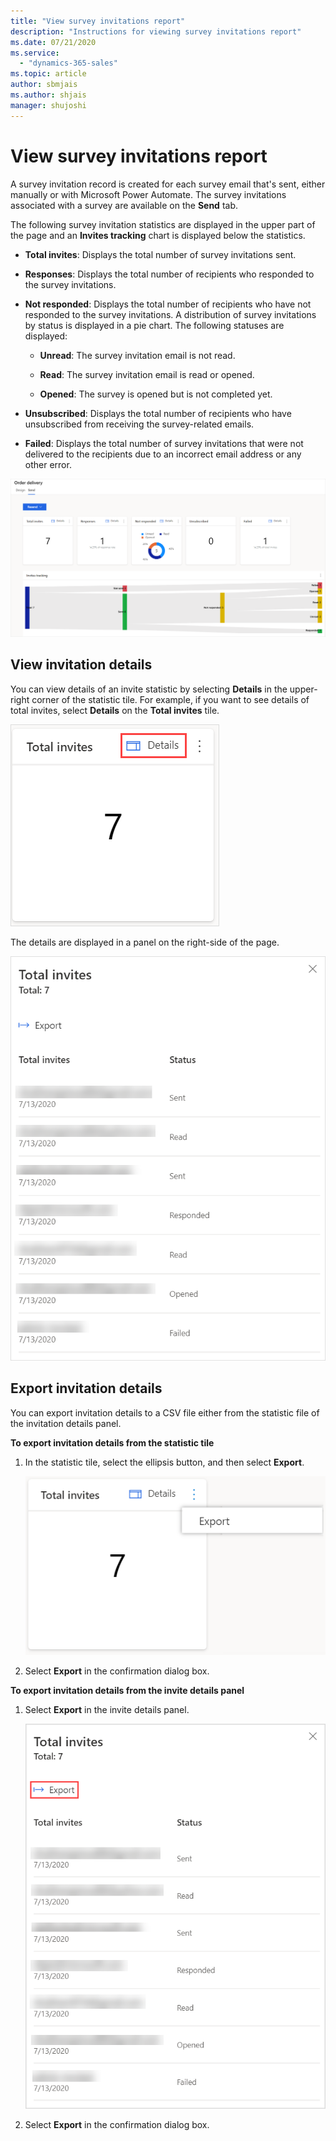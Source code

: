 ```yaml
---
title: "View survey invitations report"
description: "Instructions for viewing survey invitations report"
ms.date: 07/21/2020
ms.service:
  - "dynamics-365-sales"
ms.topic: article
author: sbmjais
ms.author: shjais
manager: shujoshi
---
```


# View survey invitations report

A survey invitation record is created for each survey email that's sent, either manually or with Microsoft Power Automate. The survey invitations associated with a survey are available on the **Send** tab.

The following survey invitation statistics are displayed in the upper part of the page and an **Invites tracking** chart is displayed below the statistics.

- **Total invites**: Displays the total number of survey invitations sent.

- **Responses**: Displays the total number of recipients who responded to the survey invitations.

- **Not responded**: Displays the total number of recipients who have not responded to the survey invitations. A distribution of survey invitations by status is displayed in a pie chart. The following statuses are displayed:

    - **Unread**: The survey invitation email is not read.

    - **Read**: The survey invitation email is read or opened.

    - **Opened**: The survey is opened but is not completed yet.

- **Unsubscribed**: Displays the total number of recipients who have unsubscribed from receiving the survey-related emails.

- **Failed**: Displays the total number of survey invitations that were not delivered to the recipients due to an incorrect email address or any other error.

![Survey invitation report](media/invite-report.png "Survey invitation report")

## View invitation details

You can view details of an invite statistic by selecting **Details** in the upper-right corner of the statistic tile. For example, if you want to see details of total invites, select **Details** on the **Total invites** tile.

![Survey invitation details button](media/invite-details.png "Survey invitation details button")

The details are displayed in a panel on the right-side of the page.

![Survey invitation details displayed in a panel](media/total-invites.png "Survey invitation details displayed in a panel")

## Export invitation details

You can export invitation details to a CSV file either from the statistic file of the invitation details panel. 

**To export invitation details from the statistic tile**

1. In the statistic tile, select the ellipsis button, and then select **Export**.

    ![Survey invitation export button](media/export-invites-tile.png "Survey invitation export button")

2. Select **Export** in the confirmation dialog box.

**To export invitation details from the invite details panel**

1. Select **Export** in the invite details panel.

    ![Survey invitation export from invite details panel](media/export-invites-panel.png "Survey invitation export from invite details panel")

2. Select **Export** in the confirmation dialog box.